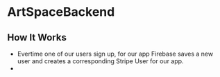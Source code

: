 # ArtSpaceBackend
## How It Works  
- Evertime one of our users sign up, for our app Firebase saves a new user and creates a corresponding Stripe User for our app.   
- 
